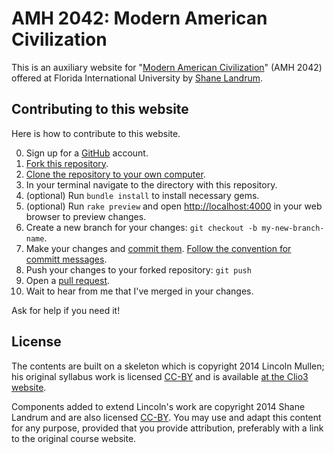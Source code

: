 # AMH 2042: Modern American Civilization

This is an auxiliary website for "[Modern American Civilization][]" (AMH 2042) offered at Florida International University by [Shane Landrum][]. 

## Contributing to this website

Here is how to contribute to this website.

0.  Sign up for a [GitHub][] account.
1.  [Fork this repository][].
2.  [Clone the repository to your own computer][].
3.  In your terminal navigate to the directory with this repository.
4.  (optional) Run `bundle install` to install necessary gems.
5.  (optional) Run `rake preview` and open <http://localhost:4000> in
    your web browser to preview changes.
6.  Create a new branch for your changes:
    `git checkout -b my-new-branch-name`.
7.  Make your changes and [commit them][]. [Follow the convention for
    committ messages][].
8.  Push your changes to your forked repository: `git push`
9.  Open a [pull request][].
10. Wait to hear from me that I've merged in your changes.

Ask for help if you need it!

## License

The contents are built on a skeleton which is copyright 2014 Lincoln Mullen; 
his original syllabus work is licensed [CC-BY][] and is available 
[at the Clio3 website](https://github.com/lmullen/clio3-syllabus).

Components added to extend Lincoln's work are copyright 2014 Shane Landrum
and are also licensed [CC-BY][]. You may use and adapt this content for any
purpose, provided that you provide attribution, preferably with a link to the
original course website.

  [Modern American Civilization]: http://cpbucket.fiu.edu/1148-amh2042vc1148-85374/syllabus.html
  [Shane Landrum]: http://cliotropic.org
  [GitHub]: https://github.com
  [Fork this repository]: https://help.github.com/articles/fork-a-repo
  [Clone the repository to your own computer]: http://git-scm.com/book/en/Git-Basics-Getting-a-Git-Repository
  [commit them]: http://gitref.org/basic/
  [Follow the convention for committ messages]: http://tbaggery.com/2008/04/19/a-note-about-git-commit-messages.html
  [pull request]: https://help.github.com/articles/creating-a-pull-request
  [CC-BY]: http://creativecommons.org/licenses/by/4.0/
